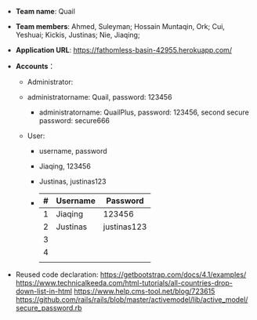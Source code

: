 - **Team name**: Quail
- **Team members**: Ahmed, Suleyman; Hossain Muntaqin, Ork; Cui, Yeshuai; Kickis, Justinas; Nie, Jiaqing;

- **Application URL**: https://fathomless-basin-42955.herokuapp.com/
- **Accounts**：

  - Administrator:  
  
  - administratorname: Quail, password: 123456
    - administratorname: QuailPlus, password: 123456, second secure password: secure666
  

  - User:
  
    - username, password
  
    - Jiaqing, 123456
    - Justinas, justinas123
  
    - | #    | Username |   Password   |
      | ---- | -------- |   --------   |
      | 1    | Jiaqing  |    123456    |
      | 2    | Justinas | justinas123  |
      | 3    |          |              |
      | 4    |          |              |
      |      |          |              |
  
- Reused code declaration:
https://getbootstrap.com/docs/4.1/examples/
https://www.technicalkeeda.com/html-tutorials/all-countries-drop-down-list-in-html
https://www.help.cms-tool.net/blog/723615
https://github.com/rails/rails/blob/master/activemodel/lib/active_model/secure_password.rb
